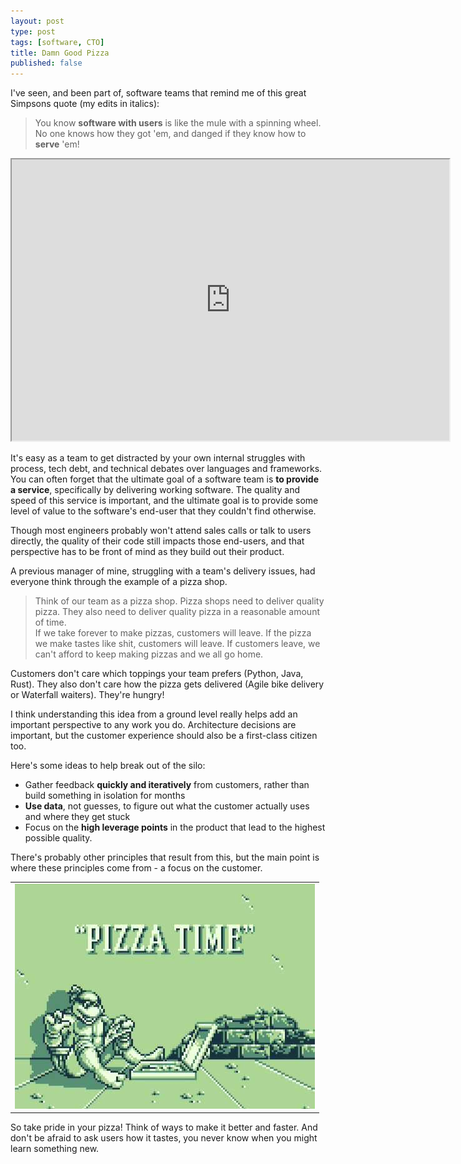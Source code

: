 ```yaml
---
layout: post
type: post
tags: [software, CTO]
title: Damn Good Pizza
published: false
---
```


I've seen, and been part of, software teams that remind me of this great Simpsons quote (my edits in italics):

> You know __software with users__ is like the mule with a spinning wheel. No one knows how they got 'em, and danged if they know how to __serve__ 'em!

<div style="text-align: center">
<iframe width="700" height="450" src="https://www.youtube.com/embed/nLMy2T5qrU0?si=papuTyO_xyYf4M2R" allowfullscreen></iframe>
</div>

It's easy as a team to get distracted by your own internal struggles with process, tech debt, and technical debates over languages and frameworks. You can often forget that the ultimate goal of a software team is **to provide a service**, specifically by delivering working software. The quality and speed of this service is important, and the ultimate goal is to provide some level of value to the software's end-user that they couldn't find otherwise.

Though most engineers probably won't attend sales calls or talk to users directly, the quality of their code still impacts those end-users, and that perspective has to be front of mind as they build out their product.

A previous manager of mine, struggling with a team's delivery issues, had everyone think through the example of a pizza shop.

> Think of our team as a pizza shop. Pizza shops need to deliver quality pizza. They also need to deliver quality pizza in a reasonable amount of time.  
If we take forever to make pizzas, customers will leave. If the pizza we make tastes like shit, customers will leave. If customers leave, we can't afford to keep making pizzas and we all go home.

Customers don't care which toppings your team prefers (Python, Java, Rust). They also don't care how the pizza gets delivered (Agile bike delivery or Waterfall waiters). They're hungry!

I think understanding this idea from a ground level really helps add an important perspective to any work you do. Architecture decisions are important, but the customer experience should also be a first-class citizen too. 

Here's some ideas to help break out of the silo:

- Gather feedback **quickly and iteratively** from customers, rather than build something in isolation for months
- **Use data**, not guesses, to figure out what the customer actually uses and where they get stuck
- Focus on the **high leverage points** in the product that lead to the highest possible quality.

There's probably other principles that result from this, but the main point is where these principles come from - a focus on the customer.

<div class="row justify-content-center">
<table class="image">
	<tr><td><img src="/assets/pizzatime.jpg" alt="Pizza Time"/></td></tr>
</table>
</div>

So take pride in your pizza! Think of ways to make it better and faster. And don't be afraid to ask users how it tastes, you never know when you might learn something new.
